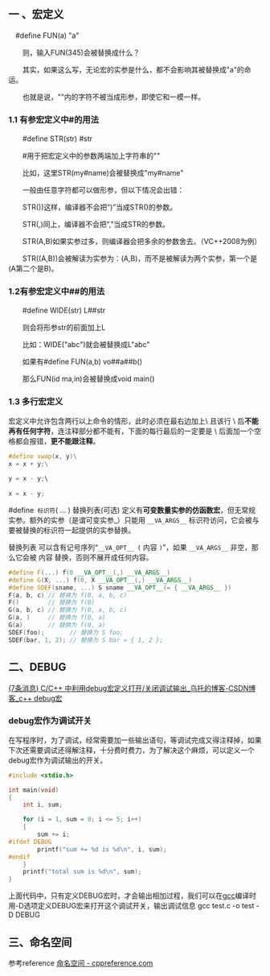 ## 一 、宏定义
　#define FUN(a) "a"

　　则，输入FUN(345)会被替换成什么？

　　其实，如果这么写，无论宏的实参是什么，都不会影响其被替换成"a"的命运。

　　也就是说，""内的字符不被当成形参，即使它和一模一样。
　　
### 1.1 有参宏定义中#的用法

　　#define STR(str) #str

　　#用于把宏定义中的参数两端加上字符串的""

　　比如，这里STR(my#name)会被替换成"my#name"

　　一般由任意字符都可以做形参，但以下情况会出错：

　　STR())这样，编译器不会把“)”当成STR()的参数。

　　STR(,)同上，编译器不会把“,”当成STR的参数。

　　STR(A,B)如果实参过多，则编译器会把多余的参数舍去。（VC++2008为例）

　　STR((A,B))会被解读为实参为：(A,B)，而不是被解读为两个实参，第一个是(A第二个是B)。
　　
### 1.2有参宏定义中##的用法

　　#define WIDE(str) L##str

　　则会将形参str的前面加上L

　　比如：WIDE("abc")就会被替换成L"abc"

　　如果有#define FUN(a,b) vo##a##b()

　　那么FUN(id ma,in)会被替换成void main()

### 1.3 多行宏定义
宏定义中允许包含两行以上命令的情形，此时必须在最右边加上\\ 且该行 \\ 后**不能再有任何字符**，连注释部分都不能有，下面的每行最后的一定要是 \\   后面加一个空格都会报错，**更不能跟注释**。
```c++
#define swap(x, y)\
x = x + y;\
 
y = x - y;\
 
x = x - y;

```

#define` 标识符`( ... ) 替换列表(可选) 定义有**可变数量实参的仿函数宏**，但无常规实参。额外的实参（是谓可变实参_）只能用 `__VA_ARGS__` 标识符访问，它会被与要被替换的标识符一起提供的实参替换。

替换列表 可以含有记号序列“`__VA_OPT__ (` 内容 `)`”，如果 `__VA_ARGS__` 非空，那么它会被 内容 替换，否则不展开成任何内容。
```C++
#define F(...) f(0 __VA_OPT__(,) __VA_ARGS__)
#define G(X, ...) f(0, X __VA_OPT__(,) __VA_ARGS__)
#define SDEF(sname, ...) S sname __VA_OPT__(= { __VA_ARGS__ })
F(a, b, c) // 替换为 f(0, a, b, c)
F()        // 替换为 f(0)
G(a, b, c) // 替换为 f(0, a, b, c)
G(a, )     // 替换为 f(0, a)
G(a)       // 替换为 f(0, a)
SDEF(foo);       // 替换为 S foo;
SDEF(bar, 1, 2); // 替换为 S bar = { 1, 2 };
```

## 二、DEBUG
[(7条消息) C/C++ 中利用debug宏定义打开/关闭调试输出_乌托的博客-CSDN博客_c++ debug宏](https://blog.csdn.net/u012707739/article/details/80217959)
### **debug宏作为调试开关**

在写程序时，为了调试，经常需要加一些输出语句，等调试完成又得注释掉，如果下次还需要调试还得解注释，十分费时费力，为了解决这个麻烦，可以定义一个debug宏作为调试输出的开关。
```C++
#include <stdio.h>

int main(void)
{
    int i, sum;

    for (i = 1, sum = 0; i <= 5; i++)
    {
        sum += i;
#ifdef DEBUG
        printf("sum += %d is %d\n", i, sum);
#endif
    }
    printf("total sum is %d\n", sum);
}
```

上面代码中，只有定义DEBUG宏时，才会输出相加过程，我们可以在[gcc](https://so.csdn.net/so/search?q=gcc&spm=1001.2101.3001.7020)编译时用-D选项定义DEBUG宏来打开这个调试开关，输出调试信息
	gcc test.c -o test -D DEBUG 

## 三、命名空间
参考reference
[命名空间 - cppreference.com](https://zh.cppreference.com/w/cpp/language/namespace)
